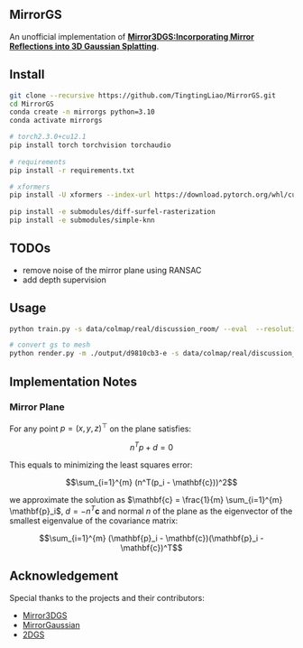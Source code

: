 ## MirrorGS 
An unofficial implementation of [**Mirror3DGS:Incorporating Mirror Reflections
into 3D Gaussian Splatting**](https://arxiv.org/pdf/2404.01168).  
  
## Install
```bash
git clone --recursive https://github.com/TingtingLiao/MirrorGS.git 
cd MirrorGS
conda create -n mirrorgs python=3.10 
conda activate mirrorgs 

# torch2.3.0+cu12.1 
pip install torch torchvision torchaudio
 
# requirements
pip install -r requirements.txt

# xformers  
pip install -U xformers --index-url https://download.pytorch.org/whl/cu121
 
pip install -e submodules/diff-surfel-rasterization 
pip install -e submodules/simple-knn 
```

## TODOs  
- remove noise of the mirror plane using RANSAC
- add depth supervision 


## Usage 
```bash   
python train.py -s data/colmap/real/discussion_room/ --eval  --resolution 4 --start_checkpoint ./output/580d40fc-5/point_cloud/iteration_30000/point_cloud.ply

# convert gs to mesh 
python render.py -m ./output/d9810cb3-e -s data/colmap/real/discussion_room/ --eval  --skip_mesh --render_path --resolution 4
```

## Implementation Notes

### Mirror Plane
For any point $p = (x, y, z)^⊤$ on the plane satisfies:

$$n^{T}p+d=0$$

This equals to minimizing the least squares error:

$$\sum_{i=1}^{m} (n^T(p_i - \mathbf{c}))^2$$

we approximate the solution as $\mathbf{c} = \frac{1}{m} \sum_{i=1}^{m} \mathbf{p}_i$, $d=-n^T\mathbf{c}$ and normal $n$ of the plane as the eigenvector of the smallest eigenvalue of the covariance matrix:

$$\sum_{i=1}^{m} (\mathbf{p}_i - \mathbf{c})(\mathbf{p}_i - \mathbf{c})^T$$



## Acknowledgement 
Special thanks to the projects and their contributors:
* [Mirror3DGS](https://arxiv.org/pdf/2404.01168) 
* [MirrorGaussian](https://mirror-gaussian.github.io/) 
* [2DGS](https://github.com/hbb1/2d-gaussian-splatting)